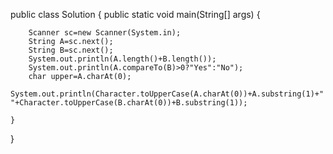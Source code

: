 public class Solution {
    public static void main(String[] args) {
        
        Scanner sc=new Scanner(System.in);
        String A=sc.next();
        String B=sc.next();
        System.out.println(A.length()+B.length());
        System.out.println(A.compareTo(B)>0?"Yes":"No");
        char upper=A.charAt(0);
        System.out.println(Character.toUpperCase(A.charAt(0))+A.substring(1)+" "+Character.toUpperCase(B.charAt(0))+B.substring(1));
      
    }
}
